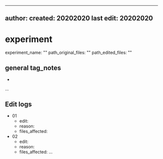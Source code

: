 ----
author: 
created: 20202020
last edit: 20202020
----

# experiment
experiment_name: ""
path_original_files: ""
path_edited_files: "" 

## general tag_notes

- 
...
         
## Edit logs

- 01
    - edit:
    - reason:
    - files_affected:
- 02
    - edit:
    - reason:
    - files_affected:
...
